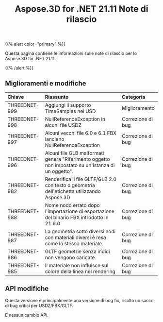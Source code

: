 ﻿---
title: Aspose.3D for .NET 21.11 Note di rilascio
type: docs
weight: 2
url: /it/net/aspose-3d-for-net-21-11-release-notes/
---
{{% alert color="primary" %}}

Questa pagina contiene le informazioni sulle note di rilascio per lo Aspose.3D for .NET 21.11.

{{% /alert %}}
## **Miglioramenti e modifiche**

|**Chiave**|**Riassunto**|**Categoria**|
|:- |:- |:- |
|THREEDNET-999 |Aggiungi il supporto TimeSamples nel USD|Miglioramento|
|THREEDNET-998 |NullReferenceException in alcuni file USDZ|Correzione di bug|
|THREEDNET-997 |Alcuni vecchi file 6.0 e 6.1 FBX lanciano NullReferenceException|Correzione di bug|
|THREEDNET-996 |Alcuni file GLB malformati genera "Riferimento oggetto non impostato su un'istanza di un oggetto".|Correzione di bug|
|THREEDNET-982 |Renderifica il file GLTF/GLB 2.0 con testo o geometria dell'etichetta utilizzando Aspose.3D|Correzione di bug|
|THREEDNET-988 |Nome nodo errato dopo l'importazione di esportazione del binario FBX introdotto in 21.9.0|Correzione di bug|
|THREEDNET-987 |La geometria sotto diversi nodi con materiali diversi è resa come lo stesso materiale.|Correzione di bug|
|THREEDNET-986 |GLTF geometrie senza indici non vengono caricate|Correzione di bug|
|THREEDNET-985 |Il materiale non influisce sul colore della linea nel rendering|Correzione di bug|


## API modifiche ##

Questa versione è principalmente una versione di bug fix, risolto un sacco di bug critici per USDZ/FBX/GLTF.

E nessun cambio API.